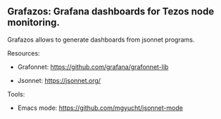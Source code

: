 ## Grafazos: Grafana dashboards for Tezos node monitoring.

Grafazos allows to generate dashboards from jsonnet programs.

Resources:

- Grafonnet: https://github.com/grafana/grafonnet-lib

- Jsonnet: https://jsonnet.org/

Tools:

- Emacs mode: https://github.com/mgyucht/jsonnet-mode
